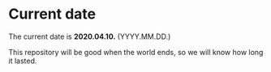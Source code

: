# Current date

The current date is **2020.04.10.** (YYYY.MM.DD.)

This repository will be good when the world ends, so we will know how long it lasted.
